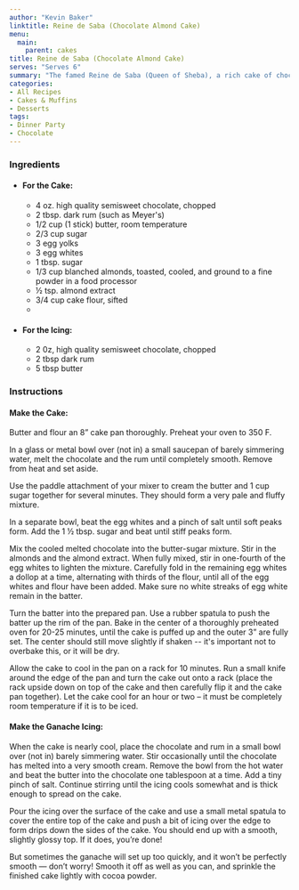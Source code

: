 ```yaml
---
author: "Kevin Baker"
linktitle: Reine de Saba (Chocolate Almond Cake)
menu:
  main:
    parent: cakes
title: Reine de Saba (Chocolate Almond Cake)
serves: "Serves 6"
summary: "The famed Reine de Saba (Queen of Sheba), a rich cake of chocolate and almonds under a glossy chocolate ganache icing. This cake more than compensates for its unassuming appearance with a magnificent depth of flavor. The rum works beautifully with the chocolate in this cake, but cognac or strong dark coffee make a fine substitute in both the cake and the icing."
categories:
- All Recipes
- Cakes & Muffins
- Desserts
tags:
- Dinner Party
- Chocolate
---
```


### Ingredients

<div class="ingredient-list">

* #### For the Cake:
  * 4 oz. high quality semisweet chocolate, chopped
  * 2 tbsp. dark rum (such as Meyer's)
  * 1/2 cup (1 stick) butter, room temperature
  * 2/3 cup sugar
  * 3 egg yolks
  * 3 egg whites
  * 1 tbsp. sugar
  * 1/3 cup blanched almonds, toasted, cooled, and ground to  a fine powder in a food processor
  * ½ tsp. almond extract
  * 3/4 cup cake flour, sifted 
  *
* #### For the Icing:
  * 2 0z, high quality semisweet chocolate, chopped
  * 2 tbsp dark rum
  * 5 tbsp butter
  
</div>

### Instructions
#### Make the Cake:
Butter and flour an 8” cake pan thoroughly. Preheat your oven to 350 F.

In a glass or metal bowl over (not in) a small saucepan of barely simmering water, melt the chocolate and the rum until completely smooth. Remove from heat and set aside.

Use the paddle attachment of your mixer to cream the butter and 1 cup sugar together for several minutes. They should form a very pale and fluffy mixture.

In a separate bowl, beat the egg whites and a pinch of salt until soft peaks form. Add the 1 ½ tbsp. sugar and beat until stiff peaks form.

Mix the cooled melted chocolate into the butter-sugar mixture. Stir in the almonds and the almond extract. When fully mixed, stir in one-fourth of the egg whites to lighten the mixture.  Carefully fold in the remaining egg whites a dollop at a time, alternating with thirds of the flour, until all of the egg whites and flour have been added. Make sure no white streaks of egg white remain in the batter.

Turn the batter into the prepared pan. Use a rubber spatula to push the batter up the rim of the pan. Bake in the center of a thoroughly preheated oven for 20-25 minutes, until the cake is puffed up and the outer 3” are fully set. The center should still move slightly if shaken -- it's important not to overbake this, or it will be dry.

Allow the cake to cool in the pan on a rack for 10 minutes. Run a small knife around the edge of the pan and turn the cake out onto a rack (place the rack upside down on top of the cake and then carefully flip it and the cake pan together). Let the cake cool for an hour or two – it must be completely room temperature if it is to be iced.

#### Make the Ganache Icing:
When the cake is nearly cool, place the chocolate and rum in a small bowl over (not in) barely simmering water. Stir occasionally until the chocolate has melted into a very smooth cream. Remove the bowl from the hot water and beat the butter into the chocolate one tablespoon at a time. Add a tiny pinch of salt. Continue stirring until the icing cools somewhat and is thick enough to spread on the cake.

Pour the icing over the surface of the cake and use a small metal spatula to cover the entire top of the cake and push a bit of icing over the edge to form drips down the sides of the cake. You should end up with a smooth, slightly glossy top. If it does, you’re done! 

But sometimes the ganache will set up too quickly, and it won’t be perfectly smooth — don’t worry! Smooth it off as well as you can, and sprinkle the finished cake lightly with cocoa powder.